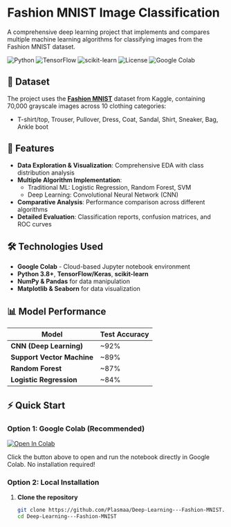 # Fashion MNIST Image Classification

A comprehensive deep learning project that implements and compares multiple machine learning algorithms for classifying images from the Fashion MNIST dataset.

![Python](https://img.shields.io/badge/Python-3.8%2B-blue)
![TensorFlow](https://img.shields.io/badge/TensorFlow-2.0%2B-orange)
![scikit-learn](https://img.shields.io/badge/scikit--learn-1.0%2B-green)
![License](https://img.shields.io/badge/License-MIT-yellow)
![Google Colab](https://img.shields.io/badge/Google-Colab-F9AB00)

## 📁 Dataset

The project uses the **[Fashion MNIST](https://www.kaggle.com/datasets/zalando-research/fashionmnist)** dataset from Kaggle, containing 70,000 grayscale images across 10 clothing categories:
- T-shirt/top, Trouser, Pullover, Dress, Coat, Sandal, Shirt, Sneaker, Bag, Ankle boot

## 🚀 Features

- **Data Exploration & Visualization**: Comprehensive EDA with class distribution analysis
- **Multiple Algorithm Implementation**:
  - Traditional ML: Logistic Regression, Random Forest, SVM
  - Deep Learning: Convolutional Neural Network (CNN)
- **Comparative Analysis**: Performance comparison across different algorithms
- **Detailed Evaluation**: Classification reports, confusion matrices, and ROC curves

## 🛠️ Technologies Used

- **Google Colab** - Cloud-based Jupyter notebook environment
- **Python 3.8+**, **TensorFlow/Keras**, **scikit-learn**
- **NumPy & Pandas** for data manipulation
- **Matplotlib & Seaborn** for data visualization

## 📊 Model Performance

| Model | Test Accuracy |
|-------|---------------|
| **CNN (Deep Learning)** | ~92% |
| **Support Vector Machine** | ~89% |
| **Random Forest** | ~87% |
| **Logistic Regression** | ~84% |

## ⚡ Quick Start

### Option 1: Google Colab (Recommended)
[![Open In Colab](https://colab.research.google.com/assets/colab-badge.svg)](https://colab.research.google.com/drive/1WoADppeDStlomTGsg5LshzD7WAb6beV3?usp=sharing)

Click the button above to open and run the notebook directly in Google Colab. No installation required!

### Option 2: Local Installation
1. **Clone the repository**
   ```bash
   git clone https://github.com/Plasmaa/Deep-Learning---Fashion-MNIST.git
   cd Deep-Learning---Fashion-MNIST

